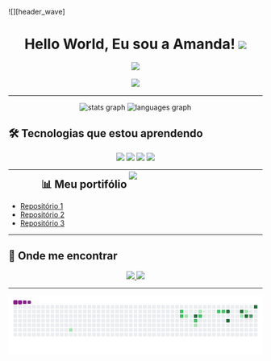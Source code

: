 ![][header_wave]

<h1 align="center"><b>Hello World, Eu sou a Amanda! </b><img src="https://media.giphy.com/media/hvRJCLFzcasrR4ia7z/giphy.gif" width="35"></h1>
<!--  -->
<p align="center">
  <a href="https://github.com/DenverCoder1/readme-typing-svg">
    <img src="https://readme-typing-svg.herokuapp.com?font=Time+New+Roman&color=800020&size=25&center=true&vCenter=true&width=600&height=100&lines=Aluna+do+SESI-SENAI;+Desenvolvimento+de+Sistemas+🤍">
  </a>
</p>

<!-- ✅ Imagem centralizada corretamente -->
<p align="center">
    <img src="https://github.com/user-attachments/assets/e6335e6d-6062-474c-a7cb-61e06db15187" width="150px">
</p>

---

<div align="center">
  <img src="https://github-readme-stats.vercel.app/api?username=amandaatts&hide_title=false&hide_rank=false&show_icons=true&include_all_commits=true&count_private=true&disable_animations=false&theme=moltack&locale=pt-br&hide_border=false&order=1" height="150" alt="stats graph"  />
  <img src="https://github-readme-stats.vercel.app/api/top-langs?username=amandaatts&locale=en&hide_title=false&layout=compact&card_width=320&langs_count=5&theme=moltack&hide_border=false&order=2&custom_title=Linguagens%20mais%20usadas" height="150" alt="languages graph"  />
</div>

## 🛠️ Tecnologias que estou aprendendo  
<p align="center">
  <img src="https://cdn.jsdelivr.net/gh/devicons/devicon/icons/html5/html5-original.svg" height="40"/>
  <img src="https://cdn.jsdelivr.net/gh/devicons/devicon/icons/css3/css3-original.svg" height="40"/>
  <img src="https://cdn.jsdelivr.net/gh/devicons/devicon/icons/javascript/javascript-original.svg" height="40"/>
  <img src="https://cdn.jsdelivr.net/gh/devicons/devicon/icons/java/java-original.svg" height="40"/>
</p>

---
<div align="center">
  <h2 style="display: inline-block; vertical-align: middle; margin: 0;">📊 Meu portifólio</h2>
  <img src="https://github.com/user-attachments/assets/c4584001-f459-44f9-a92a-de61c6ea3027" width="200px" style="display: inline-block; vertical-align: middle; position: relative; top: -20px;">
</div>


* [Repositório 1](https://github.com/amandaatts/repositorio1)
* [Repositório 2](https://github.com/amandaatts/repositorio2)
* [Repositório 3](https://github.com/amandaatts/repositorio3)




---

## 📱 Onde me encontrar  
<p align="center">
  <a href="https://instagram.com/amandaatts">
    <img src="https://img.shields.io/badge/Instagram-E4405F?style=for-the-badge&logo=instagram&logoColor=white">
  </a>   
  <a href="https://github.com/seu-usuario">
    <img src="https://img.shields.io/badge/GitHub-100000?style=for-the-badge&logo=github&logoColor=white">
  </a>  
</p>

---
 ![snake gif](https://github.com/amandaatts/amandaatts/blob/output/github-contribution-grid-snake.gif)


